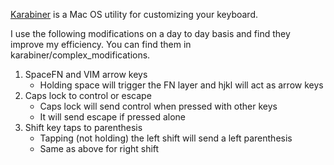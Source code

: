 [Karabiner](https://pqrs.org/osx/karabiner/index.html) is a Mac OS utility for customizing your keyboard.

I use the following modifications on a day to day basis and find they improve my efficiency. You can find them in karabiner/complex_modifications.

1. SpaceFN and VIM arrow keys
    * Holding space will trigger the FN layer and hjkl will act as arrow keys
2. Caps lock to control or escape
    * Caps lock will send control when pressed with other keys
    * It will send escape if pressed alone
3. Shift key taps to parenthesis
    * Tapping (not holding) the left shift will send a left parenthesis
    * Same as above for right shift
